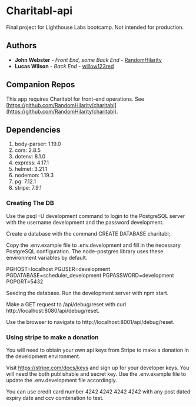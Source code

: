 # Charitabl-api

Final project for Lighthouse Labs bootcamp. Not intended for production.

## Authors

- **John Webster** - _Front End, some Back End_ - [RandomHilarity](https://github.com/RandomHilarity)
- **Lucas Wilson** - _Back End_ - [willow123red](https://github.com/willow123red)

## Companion Repos

This app requires Charitabl for front-end operations.
See [https://github.com/RandomHilarity/charitabl](https://github.com/RandomHilarity/charitabl).

## Dependencies

1. body-parser: 1.19.0
2. cors: 2.8.5
3. dotenv: 8.1.0
4. express: 4.17.1
5. helmet: 3.21.1
6. nodemon: 1.19.3
7. pg: 7.12.1
8. stripe: 7.9.1

### Creating The DB

Use the psql -U development command to login to the PostgreSQL server with the username development and the password development.

Create a database with the command CREATE DATABASE charitabl;.

Copy the .env.example file to .env.development and fill in the necessary PostgreSQL configuration. The node-postgres library uses these environment variables by default.

PGHOST=localhost
PGUSER=development
PGDATABASE=scheduler_development
PGPASSWORD=development
PGPORT=5432

Seeding the database.
Run the development server with npm start.

Make a GET request to /api/debug/reset with curl http://localhost:8080/api/debug/reset.

Use the browser to navigate to http://localhost:8001/api/debug/reset.

### Using stripe to make a donation

You will need to obtain your own api keys from Stripe to make a donation in the development environment.

Visit https://stripe.com/docs/keys and sign up for your developer keys. You will need the both publishable and secret key. Use the .env.example file to update the .env.development file accordingly.

You can use credit card number 4242 4242 4242 4242 with any post dated expiry date and ccv combination to test.